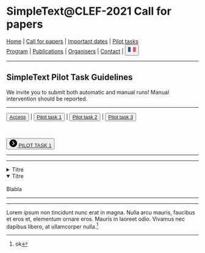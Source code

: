 # SimpleText@CLEF-2021 Call for papers

[Home](https://simpletext-madics.github.io/2021/clef/en) | [Call for papers](https://simpletext-madics.github.io/2021/clef/en/CFP) | [Important dates](https://simpletext-madics.github.io/2021/clef/en/dates) | [Pilot tasks](https://simpletext-madics.github.io/2021/clef/en/tasks)  
[Program](https://simpletext-madics.github.io/2021/clef/en/program) | [Publications](https://simpletext-madics.github.io/2021/clef/en/publications) | [Organisers](https://simpletext-madics.github.io/2021/clef/en/organisers) | [Contact](https://simpletext-madics.github.io/2021/clef/en/contact) | <button>[<img src="FR.png" width="20">](https://simpletext-madics.github.io/2021/clef/fr/task1)</button>

---

## SimpleText Pilot Task Guidelines

We invite you to submit both automatic and manual runs! Manual intervention should be reported.

---

<button>[Access](https://simpletext-madics.github.io/2021/clef/en/tasks)</button> | <button>[Pilot task 1](https://simpletext-madics.github.io/2021/clef/en/task1)</button> | <button>[Pilot task 2](https://simpletext-madics.github.io/2021/clef/en/task2)</button> | <button>[Pilot task 3](https://simpletext-madics.github.io/2021/clef/en/task3)</button>

<br>

<button>[<img src="next.png" width="20" vertical-align="middle"> PILOT TASK 1](https://simpletext-madics.github.io/2021/clef/en/task1)</button>

---
---

<details>
<summary>Titre</summary>
<br>
Blabla
</details>

<details open>
<summary>Titre</summary>
<br>
Blabla
</details>

---
---

Lorem ipsum non tincidunt nunc erat in magna. Nulla arcu mauris, faucibus et eros et, elementum ornare eros. Mauris in laoreet odio. Vivamus nec dapibus libero, at ullamcorper nulla.[^1]

[^1]: ok



